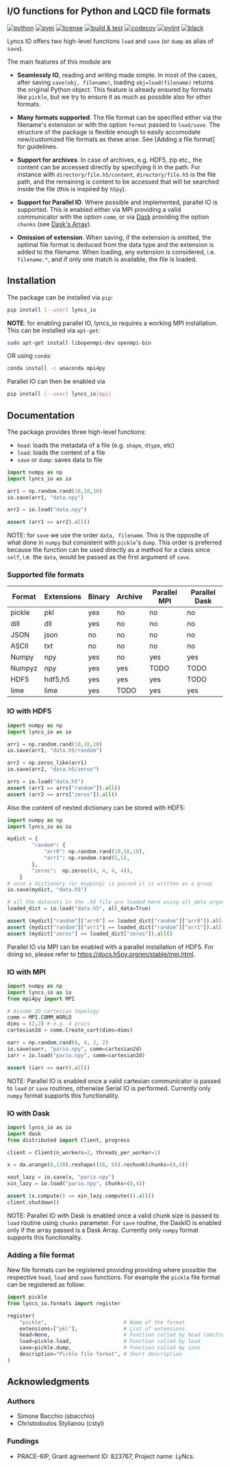 ## I/O functions for Python and LQCD file formats

[![python](https://img.shields.io/pypi/pyversions/lyncs_io.svg?logo=python&logoColor=white)](https://pypi.org/project/lyncs_io/)
[![pypi](https://img.shields.io/pypi/v/lyncs_io.svg?logo=python&logoColor=white)](https://pypi.org/project/lyncs_io/)
[![license](https://img.shields.io/github/license/Lyncs-API/lyncs.io?logo=github&logoColor=white)](https://github.com/Lyncs-API/lyncs.io/blob/master/LICENSE)
[![build & test](https://img.shields.io/github/workflow/status/Lyncs-API/lyncs.io/build%20&%20test?logo=github&logoColor=white)](https://github.com/Lyncs-API/lyncs.io/actions)
[![codecov](https://img.shields.io/codecov/c/github/Lyncs-API/lyncs.io?logo=codecov&logoColor=white)](https://codecov.io/gh/Lyncs-API/lyncs.io)
[![pylint](https://img.shields.io/badge/pylint%20score-9.6%2F10-green?logo=python&logoColor=white)](http://pylint.pycqa.org/)
[![black](https://img.shields.io/badge/code%20style-black-000000.svg?logo=codefactor&logoColor=white)](https://github.com/ambv/black)

Lyncs IO offers two high-level functions `load` and `save` (or `dump` as alias of `save`).

The main features of this module are

- **Seamlessly IO**, reading and writing made simple.
  In most of the cases, after saving `save(obj, filename)`,
  loading `obj=load(filename)` returns the original Python object.
  This feature is already ensured by formats like `pickle`, but we
  try to ensure it as much as possible also for other formats.

- **Many formats supported**. The file format can be specified either
  via the filename's extension or with the option `format` passed to
  `load/save`. The structure of the package is flexible enough to
  easily accomodate new/customized file formats as these arise.
  See [Adding a file format] for guidelines.

- **Support for archives**. In case of archives, e.g. HDF5, zip etc.,
  the content can be accessed directly by specifying it in the path.
  For instance with `directory/file.h5/content`, `directory/file.h5`
  is the file path, and the remaining is content to be accessed that
  will be searched inside the file (this is inspired by `h5py`).

- **Support for Parallel IO**. Where possible and implemented,
  parallel IO is supported. This is enabled either via MPI providing
  a valid communicator with the option `comm`, or via [Dask](https://dask.org)
  providing the option `chunks` (see
  [Dask's Array](https://docs.dask.org/en/latest/array-api.html)).

- **Omission of extension**. When saving, if the extension is omitted,
  the optimal file format is deduced from the data type and the extension
  is added to the filename. When loading, any extension is considered,
  i.e. `filename.*`, and if only one match is available, the file is loaded.

## Installation

The package can be installed via `pip`:

```bash
pip install [--user] lyncs_io
```

**NOTE**: for enabling parallel IO, lyncs_io requires a working MPI installation.
This can be installed via `apt-get`:

```bash
sudo apt-get install libopenmpi-dev openmpi-bin
```

OR using `conda`:

```bash
conda install -c anaconda mpi4py
```

Parallel IO can then be enabled via

```bash
pip install [--user] lyncs_io[mpi]
```

## Documentation

The package provides three high-level functions:
- `head`: loads the metadata of a file (e.g. `shape`, `dtype`, etc)
- `load`: loads the content of a file
- `save` or `dump`: saves data to file

```python
import numpy as np
import lyncs_io as io

arr1 = np.random.rand(10,10,10)
io.save(arr1, "data.npy")

arr2 = io.load("data.npy")

assert (arr1 == arr2).all()
```

NOTE: for `save` we use the order `data, filename`. This is the opposite
of what done in `numpy` but consistent with `pickle`'s `dump`. This order
is preferred because the function can be used directly as a method
for a class since `self`, i.e. the `data`, would be passed as the first
argument of `save`.

### Supported file formats

Format | Extensions | Binary | Archive | Parallel MPI | Parallel Dask
-------|------------|--------|---------|--------------|--------------
pickle | pkl        | yes    | no      | no           | no
dill   | dll        | yes    | no      | no           | no
JSON   | json       | no     | no      | no           | no
ASCII  | txt        | no     | no      | no           | no
Numpy  | npy        | yes    | no      | yes          | yes
Numpyz | npy        | yes    | yes     | TODO         | TODO
HDF5   | hdf5,h5    | yes    | yes     | yes          | TODO
lime   | lime       | yes    | TODO    | yes          | yes

### IO with HDF5

```python
import numpy as np
import lyncs_io as io

arr1 = np.random.rand(10,10,10)
io.save(arr1, "data.h5/random")

arr2 = np.zeros_like(arr1)
io.save(arr2, "data.h5/zeros")

arrs = io.load("data.h5")
assert (arr1 == arrs["random"]).all()
assert (arr2 == arrs["zeros"]).all()
```

Also the content of nexted dictionary can be stored with HDF5:

```python
import numpy as np
import lyncs_io as io

mydict = {
        "random": {
            "arr0": np.random.rand(10,10,10),
            "arr1": np.random.rand(5,5),
        },
        "zeros":  np.zeros((4, 4, 4, 4)),
    }
# once a dictionary (or mapping) is passed it is written as a group
io.save(mydict, "data.h5")

# all the datasets in the .h5 file are loaded here using all_data argument
loaded_dict = io.load("data.h5", all_data=True)

assert (mydict["random"]["arr0"] == loaded_dict["random"]["arr0"]).all()
assert (mydict["random"]["arr1"] == loaded_dict["random"]["arr1"]).all()
assert (mydict["zeros"] == loaded_dict["zeros"]).all()
```

Parallel IO via MPI can be enabled with a parallel installation of HDF5.
For doing so, please refer to https://docs.h5py.org/en/stable/mpi.html.

### IO with MPI

```python
import numpy as np
import lyncs_io as io
from mpi4py import MPI

# Assume 2D cartesian topology
comm = MPI.COMM_WORLD
dims = (2,2) # e.g. 4 procs
cartesian2d = comm.Create_cart(dims=dims)

oarr = np.random.rand(6, 4, 2, 2)
io.save(oarr, "pario.npy", comm=cartesian2d)
iarr = io.load("pario.npy", comm=cartesian2d)

assert (iarr == oarr).all()
```

NOTE: Parallel IO is enabled once a valid cartesian communicator is passed to `load` or `save` routines, otherwise Serial IO is performed. Currently only `numpy` format supports this functionality.

### IO with Dask

```python
import lyncs_io as io
import dask
from distributed import Client, progress

client = Client(n_workers=2, threads_per_worker=1)

x = da.arange(0,128).reshape((16, 8)).rechunk(chunks=(8,4))

xout_lazy = io.save(x, "pario.npy")
xin_lazy = io.load("pario.npy", chunks=(8,4))

assert (x.compute() == xin_lazy.compute()).all()
client.shutdown()
```

NOTE: Parallel IO with Dask is enabled once a valid chunk size is passed to `load` routine using `chunks` parameter. For `save` routine, the DaskIO is enabled only if the array passed is a Dask Array. Currently only `numpy` format supports this functionality.

### Adding a file format

New file formats can be registered providing providing where possible the respective `head`, `load` and `save` functions.
For example the `pickle` file format can be registered as follow:

```python
import pickle
from lyncs_io.formats import register

register(
    "pickle",                         # Name of the format
    extensions=["pkl"],               # List of extensions
    head=None,                        # Function called by head (omitted)
    load=pickle.load,                 # Function called by load
    save=pickle.dump,                 # Function called by save
    description="Pickle file format", # Short description
)
```

## Acknowledgments

### Authors
- Simone Bacchio (sbacchio)
- Christodoulos Stylianou (cstyl)

### Fundings
- PRACE-6IP, Grant agreement ID: 823767, Project name: LyNcs.
